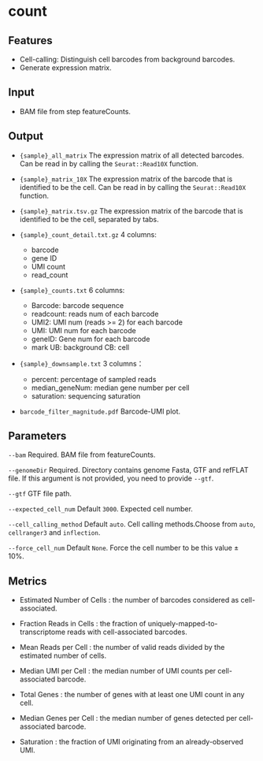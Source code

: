 # count

## Features
- Cell-calling: Distinguish cell barcodes from background barcodes. 
- Generate expression matrix.

## Input
- BAM file from step featureCounts.

## Output
- `{sample}_all_matrix` The expression matrix of all detected barcodes. Can be read in by calling the `Seurat::Read10X` function.

- `{sample}_matrix_10X` The expression matrix of the barcode that is identified to be the cell. Can be read in by calling the `Seurat::Read10X` function.

- `{sample}_matrix.tsv.gz` The expression matrix of the barcode that is identified to be the cell, separated by tabs.

- `{sample}_count_detail.txt.gz` 4 columns: 
	- barcode  
	- gene ID  
	- UMI count  
	- read_count  

- `{sample}_counts.txt` 6 columns:
	- Barcode: barcode sequence
	- readcount: reads num of each barcode
	- UMI2: UMI num (reads >= 2) for each barcode
	- UMI: UMI num for each barcode
	- geneID: Gene num for each barcode
	- mark UB: background CB: cell

- `{sample}_downsample.txt` 3 columns：
	- percent: percentage of sampled reads
	- median_geneNum: median gene number per cell
	- saturation: sequencing saturation

- `barcode_filter_magnitude.pdf` Barcode-UMI plot.

## Parameters

`--bam` Required. BAM file from featureCounts.

`--genomeDir` Required. Directory contains genome Fasta, GTF and refFLAT file. If this argument is not provided, you need to provide `--gtf`.

`--gtf` GTF file path.

`--expected_cell_num` Default `3000`. Expected cell number.

`--cell_calling_method` Default `auto`. Cell calling methods.Choose from `auto`, `cellranger3` and `inflection`.

`--force_cell_num` Default `None`. Force the cell number to be this value ± 10%.

## Metrics
- Estimated Number of Cells : the number of barcodes considered as cell-associated.

- Fraction Reads in Cells : the fraction of uniquely-mapped-to-transcriptome reads with cell-associated barcodes.

- Mean Reads per Cell : the number of valid reads divided by the estimated number of cells.

- Median UMI per Cell : the median number of UMI counts per cell-associated barcode.

- Total Genes : the number of genes with at least one UMI count in any cell.

- Median Genes per Cell : the median number of genes detected per cell-associated barcode.

- Saturation : the fraction of UMI originating from an already-observed UMI.